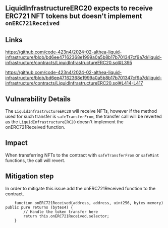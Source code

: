 ## LiquidInfrastructureERC20 expects to receive ERC721 NFT tokens but doesn't implement `onERC721Received`

## Links
https://github.com/code-423n4/2024-02-althea-liquid-infrastructure/blob/bd6ee47162368e1999a0a5b8b17b701347cf9a7d/liquid-infrastructure/contracts/LiquidInfrastructureERC20.sol#L395

https://github.com/code-423n4/2024-02-althea-liquid-infrastructure/blob/bd6ee47162368e1999a0a5b8b17b701347cf9a7d/liquid-infrastructure/contracts/LiquidInfrastructureERC20.sol#L414-L417

## Vulnarability Details

The `LiquidInfrastructureERC20` will receive NFTs, however if the method used for such transfer is `safeTransferFrom`, the transfer call will be reverted as the `LiquidInfrastructureERC20` doesn't implement the onERC721Received function. 

## Impact

When transferring NFTs to the contract with `safeTransferFrom` or `safeMint` functions, the call will revert. 

## Mitigation step

In order to mitigate this issue add the onERC721Received function to the contract.

```
    function onERC721Received(address, address, uint256, bytes memory) public pure returns (bytes4) {
        // Handle the token transfer here
        return this.onERC721Received.selector;
    }
```
